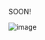 SOON!


![image](https://user-images.githubusercontent.com/83782358/196973342-e11898f1-495c-4f24-81a1-e2c6898ce975.png)
